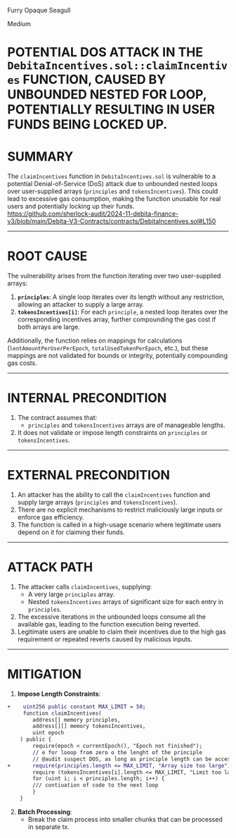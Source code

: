 Furry Opaque Seagull

Medium

# POTENTIAL DOS ATTACK IN THE `DebitaIncentives.sol::claimIncentives` FUNCTION, CAUSED BY UNBOUNDED NESTED FOR LOOP, POTENTIALLY RESULTING IN USER FUNDS BEING LOCKED UP.

# SUMMARY  
The `claimIncentives` function in `DebitaIncentives.sol` is vulnerable to a potential Denial-of-Service (DoS) attack due to unbounded nested loops over user-supplied arrays (`principles` and `tokensIncentives`). This could lead to excessive gas consumption, making the function unusable for real users and potentially locking up their funds.  
https://github.com/sherlock-audit/2024-11-debita-finance-v3/blob/main/Debita-V3-Contracts/contracts/DebitaIncentives.sol#L150

---

# ROOT CAUSE  
The vulnerability arises from the function iterating over two user-supplied arrays:  
1. **`principles`**: A single loop iterates over its length without any restriction, allowing an attacker to supply a large array.  
2. **`tokensIncentives[i]`**: For each `principle`, a nested loop iterates over the corresponding incentives array, further compounding the gas cost if both arrays are large.  

Additionally, the function relies on mappings for calculations (`lentAmountPerUserPerEpoch`, `totalUsedTokenPerEpoch`, etc.), but these mappings are not validated for bounds or integrity, potentially compounding gas costs.  

---

# INTERNAL PRECONDITION  
1. The contract assumes that:  
   - `principles` and `tokensIncentives` arrays are of manageable lengths.  
2. It does not validate or impose length constraints on `principles` or `tokensIncentives`.  
  

---

# EXTERNAL PRECONDITION  
1. An attacker has the ability to call the `claimIncentives` function and supply large arrays (`principles` and `tokensIncentives`).  
2. There are no explicit mechanisms to restrict maliciously large inputs or enforce gas efficiency.  
3. The function is called in a high-usage scenario where legitimate users depend on it for claiming their funds.  

---

# ATTACK PATH  
1. The attacker calls `claimIncentives`, supplying:  
   - A very large `principles` array.  
   - Nested `tokensIncentives` arrays of significant size for each entry in `principles`.  
2. The excessive iterations in the unbounded loops consume all the available gas, leading to the function execution being reverted.  
3. Legitimate users are unable to claim their incentives due to the high gas requirement or repeated reverts caused by malicious inputs.  

---

# MITIGATION  
1. **Impose Length Constraints**:  
```diff
+    uint256 public constant MAX_LIMIT = 50;
     function claimIncentives(
        address[] memory principles,
        address[][] memory tokensIncentives,
        uint epoch
    ) public {
        require(epoch < currentEpoch(), "Epoch not finished");
        // e for looop from zero o the lenght of the principle
        // @audit suspect DOS, as long as principle length can be accessed it can be increased to cause a DOS
+       require(principles.length <= MAX_LIMIT, "Array size too large");
        require (tokensIncentives[i].length <= MAX_LIMIT, "Limit too large");
        for (uint i; i < principles.length; i++) {
        /// contiuation of code to the next loop
        }
    }

```
2. **Batch Processing**:  
   - Break the claim process into smaller chunks that can be processed in separate tx.